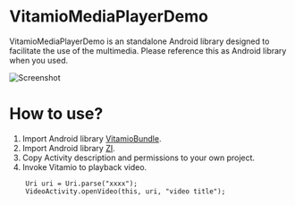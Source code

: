 VitamioMediaPlayerDemo
=====================

VitamioMediaPlayerDemo is an standalone Android library designed to facilitate the use of the multimedia. Please reference this as Android library when you used.

![Screenshot](https://raw.githubusercontent.com/yixia/VitamioMediaPlayerDemo/master/vitamio_screenshot.png)

How to use?
==========

1. Import Android library [VitamioBundle](https://github.com/yixia/VitamioBundle).
2. Import Android library [ZI](https://github.com/yixia/ZI).
3. Copy Activity description and permissions to your own project.
4. Invoke Vitamio to playback video.

```
    Uri uri = Uri.parse("xxxx");
    VideoActivity.openVideo(this, uri, "video title");
```

